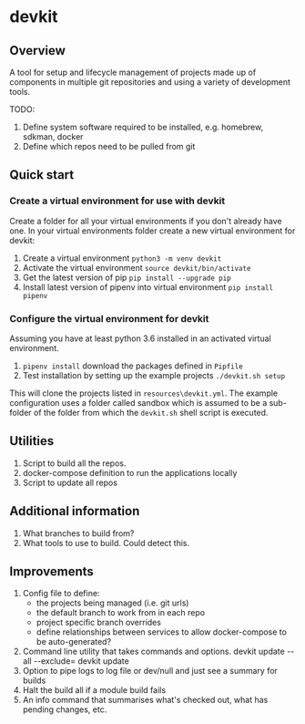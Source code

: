 # devkit

## Overview

A tool for setup and lifecycle management of projects made up of components in multiple git repositories and using a variety of development tools.

TODO:
1. Define system software required to be installed, e.g. homebrew, sdkman, docker
2. Define which repos need to be pulled from git

## Quick start

### Create a virtual environment for use with devkit

Create a folder for all your virtual environments if you don't already have one.  In your virtual environments
folder create a new virtual environment for devkit:

1. Create a virtual environment `python3 -m venv devkit`
2. Activate the virtual environment `source devkit/bin/activate`
3. Get the latest version of pip `pip install --upgrade pip`
4. Install latest version of pipenv into virtual environment `pip install pipenv`

### Configure the virtual environment for devkit

Assuming you have at least python 3.6 installed in an activated virtual environment.

1. `pipenv install` download the packages defined in `Pipfile`
2. Test installation by setting up the example projects `./devkit.sh setup`

This will clone the projects listed in `resources\devkit.yml`.  The example configuration
uses a folder called sandbox which is assumed to be a sub-folder of the folder from
which the `devkit.sh` shell script is executed.

## Utilities

1. Script to build all the repos.
2. docker-compose definition to run the applications locally
3. Script to update all repos

## Additional information

1. What branches to build from?
2. What tools to use to build.  Could detect this.

## Improvements

1. Config file to define:
    * the projects being managed (i.e. git urls) 
    * the default branch to work from in each repo
    * project specific branch overrides
    * define relationships between services to allow docker-compose to be auto-generated?
2. Command line utility that takes commands and options.  devkit update --all --exclude=<proj> devkit update <proj>
3. Option to pipe logs to log file or dev/null and just see a summary for builds
4. Halt the build all if a module build fails
5. An info command that summarises what's checked out, what has pending changes, etc.
